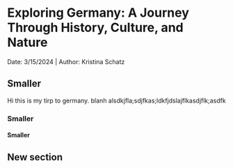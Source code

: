 # Exploring Germany: A Journey Through History, Culture, and Nature

<span class="subtitle">
Date: 3/15/2024 | Author: Kristina Schatz
</span>

## Smaller

Hi this is my tirp to germany. blanh alsdkjfla;sdjfkas;ldkfjdslajflkasdjflk;asdfk

### Smaller

#### Smaller

## New section

